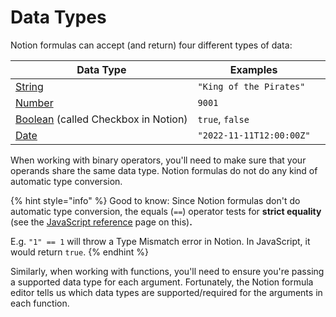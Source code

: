 # Data Types

Notion formulas can accept (and return) four different types of data:

| Data Type                                                  | Examples                 |   |
| ---------------------------------------------------------- | ------------------------ | - |
| [String](string.md)                                        | `"King of the Pirates"`  |   |
| [Number](number.md)                                        | `9001`                   |   |
| [Boolean](boolean-checkbox.md) (called Checkbox in Notion) | `true`, `false`          |   |
| [Date](date-data-type.md)                                  | `"2022-11-11T12:00:00Z"` |   |

When working with binary operators, you'll need to make sure that your operands share the same data type. Notion formulas do not do any kind of automatic type conversion.

{% hint style="info" %}
Good to know: Since Notion formulas don't do automatic type conversion, the equals (`==`) operator tests for **strict equality** (see the [JavaScript reference](https://developer.mozilla.org/en-US/docs/Web/JavaScript/Reference/Operators/Strict\_equality) page on this)**.**&#x20;

E.g. `"1" == 1` will throw a Type Mismatch error in Notion. In JavaScript, it would return `true`.
{% endhint %}

Similarly, when working with functions, you'll need to ensure you're passing a supported data type for each argument. Fortunately, the Notion formula editor tells us which data types are supported/required for the arguments in each function.
